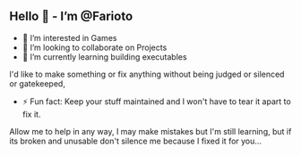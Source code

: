 ## Hello 👋 - I’m @Farioto
- 👀 I’m interested in Games
- 💞️ I’m looking to collaborate on Projects
- 🌱 I’m currently learning building executables

I'd like to make something or fix anything without being judged or silenced or gatekeeped,
- ⚡ Fun fact: Keep your stuff maintained and I won't have to tear it apart to fix it.

Allow me to help in any way, I may make mistakes but I'm still learning, 
but if its broken and unusable don't silence me because I fixed it for you...

<!--
**Farioto/Farioto** is a ✨ _special_ ✨ repository because its `README.md` (this file) appears on your GitHub profile.

Here are some ideas to get you started:

- 🔭 I’m currently working on ...
- 🌱 I’m currently learning ...
- 👯 I’m looking to collaborate on ...
- 🤔 I’m looking for help with ...
- 💬 Ask me about ...
- 📫 How to reach me: ...
- 😄 Pronouns: ...
- ⚡ Fun fact: ...
- 👋 Hi, I’m @Farioto
- 👀 I’m interested in ...
- 💞️ I’m looking to collaborate on Projects
-->
